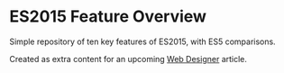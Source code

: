 # ES2015 Feature Overview

Simple repository of ten key features of ES2015, with ES5 comparisons.

Created as extra content for an upcoming [Web Designer](http://www.webdesignermag.co.uk/) article.
